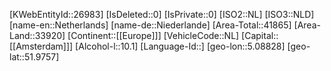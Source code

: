 ﻿---
location: [51.9757,5.08828]
type: Country
tags: [geo/Country]
---
[KWebEntityId::26983]
[IsDeleted::0]
[IsPrivate::0]
[ISO2::NL]
[ISO3::NLD]
[name-en::Netherlands]
[name-de::Niederlande]
[Area-Total::41865]
[Area-Land::33920]
[Continent::[[Europe]]]
[VehicleCode::NL]
[Capital::[[Amsterdam]]]
[Alcohol-l::10.1]
[Language-Id::]
[geo-lon::5.08828]
[geo-lat::51.9757]

